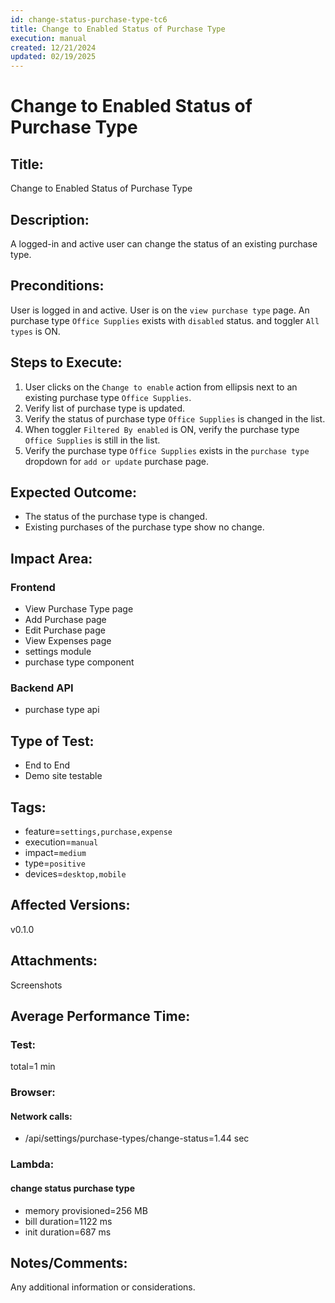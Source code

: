 ```yaml
---
id: change-status-purchase-type-tc6
title: Change to Enabled Status of Purchase Type
execution: manual
created: 12/21/2024
updated: 02/19/2025
---
```


# Change to Enabled Status of Purchase Type

## Title:

Change to Enabled Status of Purchase Type

## Description:

A logged-in and active user can change the status of an existing purchase type.

## Preconditions:

User is logged in and active. User is on the `view purchase type` page. An purchase type `Office Supplies` exists with `disabled` status. and toggler `All types` is ON.

## Steps to Execute:

1. User clicks on the `Change to enable` action from ellipsis next to an existing purchase type `Office Supplies`.
2. Verify list of purchase type is updated.
3. Verify the status of purchase type `Office Supplies` is changed in the list.
4. When toggler `Filtered By enabled` is ON, verify the purchase type `Office Supplies` is still in the list.
5. Verify the purchase type `Office Supplies` exists in the `purchase type` dropdown for `add or update` purchase page.

## Expected Outcome:

- The status of the purchase type is changed.
- Existing purchases of the purchase type show no change.

## Impact Area:

### Frontend

- View Purchase Type page
- Add Purchase page
- Edit Purchase page
- View Expenses page
- settings module
- purchase type component

### Backend API

- purchase type api

## Type of Test:

- End to End
- Demo site testable

## Tags:

- feature=`settings,purchase,expense`
- execution=`manual`
- impact=`medium`
- type=`positive`
- devices=`desktop,mobile`

## Affected Versions:

v0.1.0

## Attachments:

Screenshots

## Average Performance Time:

### Test:

total=1 min

### Browser:

#### Network calls:

- /api/settings/purchase-types/change-status=1.44 sec

### Lambda:

#### change status purchase type

- memory provisioned=256 MB
- bill duration=1122 ms
- init duration=687 ms

## Notes/Comments:

Any additional information or considerations.
